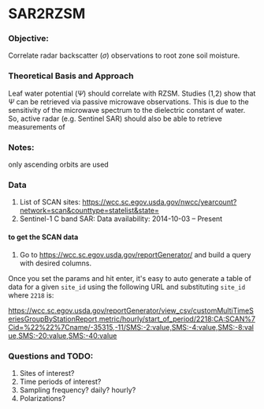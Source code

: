# SAR2RZSM

### Objective: 
Correlate radar backscatter ($\sigma$) observations to root zone soil moisture. 

### Theoretical Basis and Approach
Leaf water potential ($\Psi$) should correlate with RZSM. 
Studies (1,2) show that $\Psi$ can be retrieved via passive microwave observations.
This is due to the sensitivity of the microwave spectrum to the dielectric constant of water. 
So, active radar (e.g. Sentinel SAR) should also be able to retrieve measurements of 

### Notes: 
only ascending orbits are used

### Data
1. List of SCAN sites: https://wcc.sc.egov.usda.gov/nwcc/yearcount?network=scan&counttype=statelist&state=
2. Sentinel-1 C band SAR: 
        Data availability: 2014-10-03 – Present
        

#### to get the SCAN data
1. Go to https://wcc.sc.egov.usda.gov/reportGenerator/ and build a query with desired columns. 

Once you set the params and hit enter, it's easy to 
auto generate a table of data for a given `site_id` using the following URL and substituting `site_id` where `2218` is:

https://wcc.sc.egov.usda.gov/reportGenerator/view_csv/customMultiTimeSeriesGroupByStationReport,metric/hourly/start_of_period/2218:CA:SCAN%7Cid=%22%22%7Cname/-35315,-11/SMS:-2:value,SMS:-4:value,SMS:-8:value,SMS:-20:value,SMS:-40:value


        
### Questions and TODO:

1. Sites of interest?
2. Time periods of interest? 
3. Sampling frequency? 
    daily? hourly? 
4. Polarizations? 

